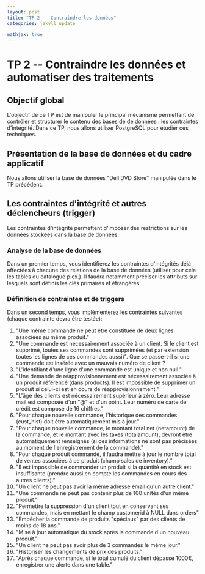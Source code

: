 ```yaml
---
layout: post
title: "TP 2 -- Contraindre les données"
categories: jekyll update

mathjax: true
---
```


# TP 2 -- Contraindre les données et automatiser des traitements

## Objectif global
L'objectif de ce TP est de manipuler le principal mécanisme permettant de contrôler et structurer le contenu des bases de de données : les contraintes d'intégrité. Dans ce TP, nous allons utiliser PostgreSQL pour étudier ces techniques.

## Présentation de la base de données et du cadre applicatif

Nous allons utiliser la base de données "Dell DVD Store" manipulée dans le TP précédent.

## Les contraintes d'intégrité et autres déclencheurs (trigger)

Les contraintes d'intégrité permettent d'imposer des restrictions sur les données stockées dans la base de données.

### Analyse de la base de données 
Dans un premier temps, vous identifierez les contraintes d'intégrités déjà affectées à chacune des relations de la base de données (utiliser pour cela les tables du catalogue p.ex.). Il faudra notamment préciser les attributs sur lesquels sont définis les clés primaires et étrangères.

### Définition de contraintes et de triggers
Dans un second temps, vous implémenterez les contraintes suivantes (chaque contrainte devra être testée):
1.	"Une même commande ne peut être constituée de deux lignes associées au même produit."
2.	"Une commande est nécessairement associée à un client. Si le client est supprimé, toutes ses commandes sont supprimées (et par extension toutes les lignes de ces commandes aussi)". Que se passe-t-il si une commande est insérée avec un mauvais numéro de client ?
3.	"L'identifiant d'une ligne d'une commande est unique et non null."
4. "Une demande de réapprovisionnement est nécessairement associée à un produit référencé (dans products). Il est impossible de supprimer un produit si celui-ci est en cours de réapprovisionnement."
5. "L'âge des clients est nécessairement supérieur à zéro. Leur adresse mail est composée d'un "@" et d'un point. Leur numéro de carte de crédit est composé de 16 chiffres."
6. "Pour chaque nouvelle commande, l'historique des commandes (cust_hist) doit être automatiquement mis à jour."
7. "Pour chaque nouvelle commande, le montant total net (netamount) de la commande, et le montant avec les taxes (totalamount), devront être automatiquement renseignés (si ces informations ne sont pas précisées au moment de l'enregistrement de la commande)."
8. "Pour chaque produit commandé, il faudra mettre à jour le nombre total de ventes associées à ce produit (champ sales de inventory)."
9. "Il est impossible de commander un produit si la quantité en stock est insuffisante (prendre aussi en compte les commandes en cours des autres clients)."
10. "Un client ne peut pas avoir la même adresse email qu'un autre client."
11. "Une commande ne peut pas contenir plus de 100 unités d'un même produit."
12. "Permettre la suppression d'un client tout en conservant ses commandes, mais en mettant le champ customerid à NULL dans orders"
13. "Empêcher la commande de produits "spéciaux" par des clients de moins de 18 ans."
14. "Mise à jour automatique du stock après la commande d'un nouveau produit."
15. "Un client ne peut pas avoir plus de 3 commandes le même jour."
16. "Historiser les changements de prix des produits."
17. "Après chaque commande, si le total cumulé du client dépasse 1000€, enregistrer une alerte dans une table."